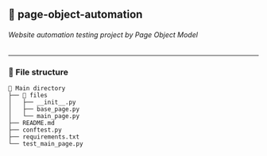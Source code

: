 ## 💼 page-object-automation
###### Website automation testing project by Page Object Model
<hr>

### 📑 File structure
```
📂 Main directory
├── 📁 files
│   ├── __init__.py
│   ├── base_page.py
│   └── main_page.py
├── README.md 
├── conftest.py
├── requirements.txt
└── test_main_page.py
```
